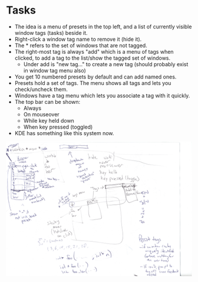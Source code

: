 # Tasks

- The idea is a menu of presets in the top left, and a list of
  currently visible window tags (tasks) beside it.
- Right-click a window tag name to remove it (hide it).
- The \* refers to the set of windows that are not tagged.
- The right-most tag is always "add" which is a menu of tags when
  clicked, to add a tag to the list/show the tagged set of windows.
  - Under add is "new tag..." to create a new tag (should probably
    exist in window tag menu also)
- You get 10 numbered presets by default and can add named ones.
- Presets hold a set of tags. The menu shows all tags and lets you
  check/uncheck them.
- Windows have a tag menu which lets you associate a tag with it
  quickly.
- The top bar can be shown:
  - Always
  - On mouseover
  - While key held down
  - When key pressed (toggled)
- KDE has something like this system now.

![Obtasks.jpg](../assets/img/Obtasks.jpg)
